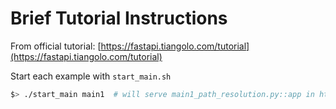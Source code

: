 # Brief Tutorial Instructions

From official tutorial: [https://fastapi.tiangolo.com/tutorial](https://fastapi.tiangolo.com/tutorial)

Start each example with `start_main.sh`

```bash
$> ./start_main main1  # will serve main1_path_resolution.py::app in http://127.0.0.1:8042
```